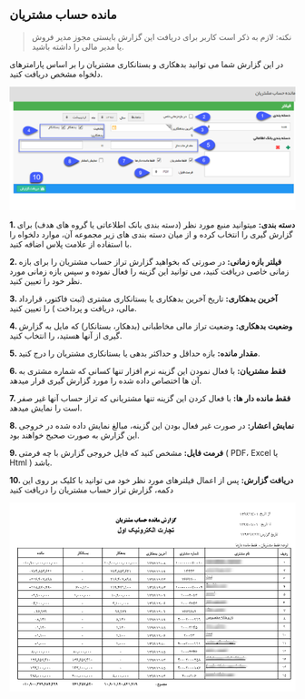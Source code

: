 ﻿## مانده حساب مشتریان

> نکته: لازم به ذکر است کاربر برای دریافت این گزارش بایستی مجوز مدیر فروش یا مدیر مالی را داشته باشید.


در این گزارش شما می توانید بدهکاری و بستانکاری مشتریان را بر اساس پارامترهای دلخواه مشخص دریافت کنید. 

![](Balance.png)

**1. دسته بندی:** میتوانید منبع مورد نظر (دسته بندی بانک اطلاعاتی یا گروه های هدف) برای گزارش گیری را انتخاب کرده و از میان دسته بندی های زیر مجموعه آن، موارد دلخواه را با استفاده از علامت پلاس اضافه کنید.

**2. فیلتر بازه زمانی:** در صورتی که بخواهید گزارش تراز حساب مشتریان را برای بازه زمانی خاصی دریافت کنید، می توانید این گزینه را فعال نموده و سپس بازه زمانی مورد نظر خود را تعیین کنید.

**3. آخرین بدهکاری:** تاریخ آخرین بدهکاری یا بستانکاری مشتری (ثبت فاکتور، قرارداد مالی، دریافت و پرداخت ) را تعیین کنید.

**4. وضعیت بدهکاری:** وضعیت تراز مالی مخاطبانی (بدهکار، بستانکار) که مایل به گزارش گیری از آنها هستید، را انتخاب کنید.

**5. مقدار مانده:** بازه حداقل و حداکثر بدهی یا بستانکاری مشتریان را درج کنید.

**6. فقط مشتریان:** با فعال نمودن این گزینه نرم افزار تنها کسانی که شماره مشتری به آن ها اختصاص داده شده را مورد گزارش گیری قرار میدهد.

**7. فقط مانده دار ها:** با فعال کردن این گزینه تنها مشتریانی که تراز حساب آنها غیر صفر است را نمایش میدهد.   

**8.  نمایش اعشار:** در صورت غیر فعال بودن این گزینه، مبالغ نمایش داده شده در خروجی این گزارش به صورت صحیح خواهند بود.

**9. فرمت فایل:** مشخص کنید که فایل خروجی گزارش با چه فرمتی ( PDF، Excel یا Html ) باشد.

**10. دریافت گزارش:** پس از اعمال فیلترهای مورد نظر خود می توانید با کلیک بر روی این دکمه، گزارش تراز حساب مشتریان را دریافت کنید

![](Balance2.png)

